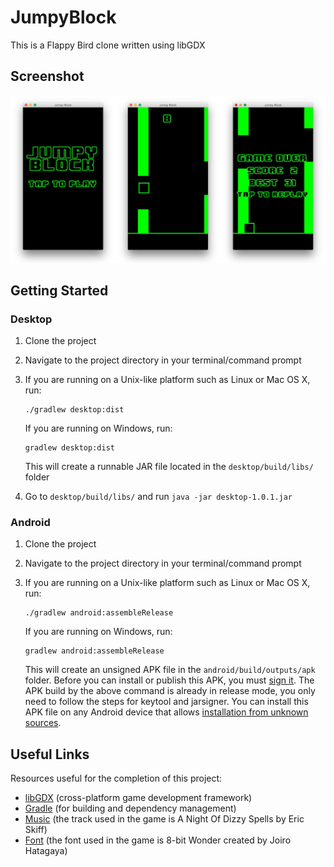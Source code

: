 # JumpyBlock
This is a Flappy Bird clone written using libGDX

## Screenshot
![screenshot](./screenshot.jpg)

## Getting Started

### Desktop

1. Clone the project
2. Navigate to the project directory in your terminal/command prompt
3. If you are running on a Unix-like platform such as Linux or Mac OS X, run:

    ```
    ./gradlew desktop:dist
    ```
   If you are running on Windows, run:

    ```
    gradlew desktop:dist
    ```
    This will create a runnable JAR file located in the `desktop/build/libs/` folder
4. Go to `desktop/build/libs/` and run `java -jar desktop-1.0.1.jar`

### Android

1. Clone the project
2. Navigate to the project directory in your terminal/command prompt
3. If you are running on a Unix-like platform such as Linux or Mac OS X, run:

    ```
    ./gradlew android:assembleRelease
    ```
   If you are running on Windows, run:

    ```
    gradlew android:assembleRelease
    ```
    This will create an unsigned APK file in the `android/build/outputs/apk` folder. Before you can install or publish this APK, you must [sign it](https://developer.android.com/studio/publish/app-signing.html). The APK build by the above command is already in release mode, you only need to follow the steps for keytool and jarsigner. You can install this APK file on any Android device that allows [installation from unknown sources](https://developer.android.com/distribute/tools/open-distribution.html#unknown-sources).

## Useful Links
Resources useful for the completion of this project:

* [libGDX](https://libgdx.badlogicgames.com/) (cross-platform game development framework)
* [Gradle](https://gradle.org) (for building and dependency management)
* [Music](http://ericskiff.com/music/) (the track used in the game is A Night Of Dizzy Spells by Eric Skiff)
* [Font](http://www.dafont.com/8bit-wonder.font) (the font used in the game is 8-bit Wonder created by Joiro Hatagaya)
